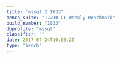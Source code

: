 ```yaml
---
title: "mssql 2 1033"
bench_suite: "17w30 CI Weekly Benchmark"
build_number: "1033"
dbprofile: "mssql"
classifier: ""
date: 2017-07-24T10:03:20
type: "bench"
---
```

